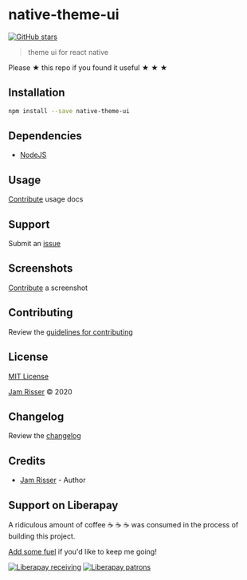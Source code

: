 # native-theme-ui

[![GitHub stars](https://img.shields.io/github/stars/codejamninja/native-theme-ui.svg?style=social&label=Stars)](https://github.com/codejamninja/native-theme-ui)

> theme ui for react native

Please ★ this repo if you found it useful ★ ★ ★


## Installation

```sh
npm install --save native-theme-ui
```


## Dependencies

* [NodeJS](https://nodejs.org)


## Usage

[Contribute](https://github.com/codejamninja/native-theme-ui/blob/master/CONTRIBUTING.md) usage docs


## Support

Submit an [issue](https://github.com/codejamninja/native-theme-ui/issues/new)


## Screenshots

[Contribute](https://github.com/codejamninja/native-theme-ui/blob/master/CONTRIBUTING.md) a screenshot


## Contributing

Review the [guidelines for contributing](https://github.com/codejamninja/native-theme-ui/blob/master/CONTRIBUTING.md)


## License

[MIT License](https://github.com/codejamninja/native-theme-ui/blob/master/LICENSE)

[Jam Risser](https://codejam.ninja) © 2020


## Changelog

Review the [changelog](https://github.com/codejamninja/native-theme-ui/blob/master/CHANGELOG.md)


## Credits

* [Jam Risser](https://codejam.ninja) - Author


## Support on Liberapay

A ridiculous amount of coffee ☕ ☕ ☕ was consumed in the process of building this project.

[Add some fuel](https://liberapay.com/codejamninja/donate) if you'd like to keep me going!

[![Liberapay receiving](https://img.shields.io/liberapay/receives/codejamninja.svg?style=flat-square)](https://liberapay.com/codejamninja/donate)
[![Liberapay patrons](https://img.shields.io/liberapay/patrons/codejamninja.svg?style=flat-square)](https://liberapay.com/codejamninja/donate)
